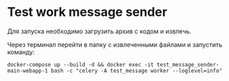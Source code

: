 # Test work message sender

Для запуска необходимо загрузить архив с кодом и извлечь. 

Через терминал перейти в папку с извлеченными файлами и запустить команду:

````
docker-compose up --build -d && docker exec -it test_message_sender-main-webapp-1 bash -c "celery -A test_message worker --loglevel=info" 
````

